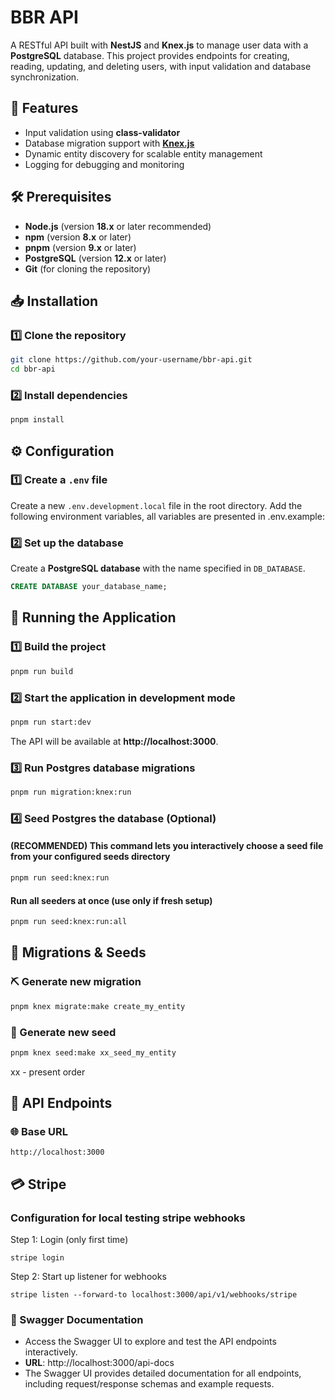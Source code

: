 # BBR API

A RESTful API built with **NestJS** and **Knex.js** to manage user data with a **PostgreSQL** database. This project provides endpoints for creating, reading, updating, and deleting users, with input validation and database synchronization.

## 🌟 Features

- Input validation using **class-validator**
- Database migration support with [**Knex.js**](https://knexjs.org/)
- Dynamic entity discovery for scalable entity management
- Logging for debugging and monitoring

## 🛠 Prerequisites

- **Node.js** (version **18.x** or later recommended)
- **npm** (version **8.x** or later)
- **pnpm** (version **9.x** or later)
- **PostgreSQL** (version **12.x** or later)
- **Git** (for cloning the repository)

## 📥 Installation

### 1️⃣ Clone the repository

```bash
git clone https://github.com/your-username/bbr-api.git
cd bbr-api
```

### 2️⃣ Install dependencies

```bash
pnpm install
```

## ⚙️ Configuration

### 1️⃣ Create a `.env` file

Create a new `.env.development.local` file in the root directory. Add the following environment variables, all variables are presented in .env.example:

### 2️⃣ Set up the database

Create a **PostgreSQL database** with the name specified in `DB_DATABASE`.

```sql
CREATE DATABASE your_database_name;
```

## 🚀 Running the Application

### 1️⃣ Build the project

```bash
pnpm run build
```

### 2️⃣ Start the application in development mode

```bash
pnpm run start:dev
```

The API will be available at **http://localhost:3000**.

### 3️⃣ Run Postgres database migrations

```bash
pnpm run migration:knex:run
```

### 4️⃣ Seed Postgres the database (Optional)

#### (RECOMMENDED) This command lets you interactively choose a seed file from your configured seeds directory

```bash
pnpm run seed:knex:run
```

#### Run all seeders at once (use only if fresh setup)

```bash
pnpm run seed:knex:run:all
```

## 📔 Migrations & Seeds

### ⛏️ Generate new migration

```bash
pnpm knex migrate:make create_my_entity
```

### 🌱 Generate new seed

```bash
pnpm knex seed:make xx_seed_my_entity
```

xx - present order

## 📡 API Endpoints

### 🌐 Base URL

```
http://localhost:3000
```

## 💳 Stripe

### Configuration for local testing stripe webhooks

Step 1: Login (only first time)

```
stripe login
```

Step 2: Start up listener for webhooks

```
stripe listen --forward-to localhost:3000/api/v1/webhooks/stripe
```

### 📖 Swagger Documentation

- Access the Swagger UI to explore and test the API endpoints interactively.
- **URL**: http://localhost:3000/api-docs
- The Swagger UI provides detailed documentation for all endpoints, including request/response schemas and example requests.
